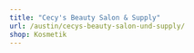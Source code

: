 ```yaml
---
title: "Cecy's Beauty Salon & Supply"
url: /austin/cecys-beauty-salon-und-supply/
shop: Kosmetik
---
```

